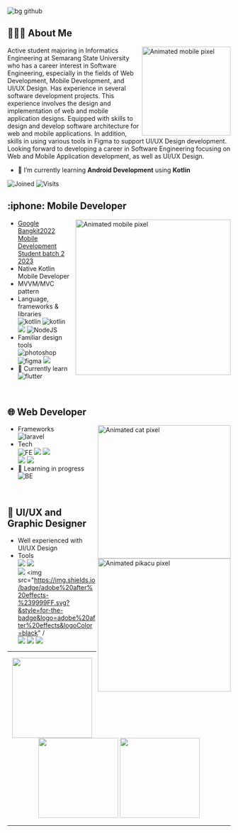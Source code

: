 ![bg github](https://github.com/ffadhl/githubAboutMe/blob/main/14_things_Pixel_GIF.gif)

<div>
<h2> 👨🏻‍💻 About Me </h2>
<img align="right" width="200" alt="Animated mobile pixel" src="https://github.com/ffadhl/githubAboutMe/blob/main/Fadhl.png"/>
Active student majoring in Informatics Engineering at Semarang State University who has a career interest in Software Engineering, especially in the fields of Web Development, Mobile Development, and UI/UX Design. Has experience in several software development projects. This experience involves the design and implementation of web and mobile application designs. Equipped with skills to design and develop software architecture for web and mobile applications. In addition, skills in using various tools in Figma to support UI/UX Design development. Looking forward to developing a career in Software Engineering focusing on Web and Mobile Application development, as well as UI/UX Design.

- 🌱 I’m currently learning **Android Development** using **Kotlin**

![Joined](https://img.shields.io/badge/Joined-September%2014,%202021-blue?style=flat&logo=github)
![Visits](https://badges.pufler.dev/visits/ffadhl/ffadhl)
</div>

<div>
<h2> :iphone: Mobile Developer </h2>
  
  <img align="right" width="350" alt="Animated mobile pixel" src="https://github.com/ffadhl/githubAboutMe/blob/main/andorid.gif"/>
  
- [Google Bangkit2022 Mobile Development Student batch 2 2023](https://grow.google/intl/id_id/bangkit/?tab=mobile-development)
- Native Kotlin Mobile Developer
- MVVM/MVC pattern 
- Language, frameworks & libraries
  <br>
  <img src = "https://img.shields.io/badge/kotlin-%237F52FF.svg?style=for-the-badge&logo=kotlin&logoColor=white" alt="kotlin"/>
  <img src = "https://img.shields.io/badge/Dart-%230678BE.svg?style=for-the-badge&logo=dart&logoColor=white" alt="kotlin"/>
  <br>
  <img src="https://img.shields.io/badge/javascript-%23F7DF1E.svg?&style=for-the-badge&logo=javascript&logoColor=black" />
  <img src = "https://img.shields.io/badge/node.js-6DA55F?style=for-the-badge&logo=node.js&logoColor=white" alt = "NodeJS" />
  <br>
- Familiar design tools
  <br>
  <img src = "https://img.shields.io/badge/adobe%20photoshop-%2331A8FF.svg?style=for-the-badge&logo=adobe%20photoshop&logoColor=white" alt = "photoshop" />
  <img src = "https://img.shields.io/badge/figma-%23F24E1E.svg?style=for-the-badge&logo=figma&logoColor=white" alt = "figma" />
  <img src="https://img.shields.io/badge/adobe%20illustrator-%23FF9A00.svg?&style=for-the-badge&logo=adobe%20illustrator&logoColor=black" />
  <br>
- 🌱 Currently learn
  <br>
  <img src = "https://img.shields.io/badge/Flutter-%2302569B.svg?style=for-the-badge&logo=Flutter&logoColor=white" alt = "flutter" />
</div>

<br>

<div>
  
<h2> 🌐 Web Developer </h2>

 <img align="right" width="300" alt="Animated cat pixel" src="https://github.com/ffadhl/githubAboutMe/blob/main/nyancatgif.gif"/>

- Frameworks
  <br>
  <img src = "https://img.shields.io/badge/Laravel-%23CB3837.svg?style=for-the-badge&logo=laravel&logoColor=white" alt = "laravel"/>
  <br>
- Tech
  <br>
  <img src = "https://img.shields.io/badge/FrontEnd-%23FA0F00.svg?style=for-the-badge" alt = "FE" />
  <img src="https://img.shields.io/badge/html5-%23E34F26.svg?&style=for-the-badge&logo=html5&logoColor=white" />
  <img src="https://img.shields.io/badge/css3-%231572B6.svg?&style=for-the-badge&logo=css3&logoColor=white" />
  <br>
  <img src="https://img.shields.io/badge/tailwind%20css-%2338B2AC.svg?&style=for-the-badge&logo=tailwind%20css&logoColor=white" />
  <img src="https://img.shields.io/badge/javascript-%23F7DF1E.svg?&style=for-the-badge&logo=javascript&logoColor=black" />
  <br>
- 🌱 Learning in progress
  <br>
  <img src = "https://img.shields.io/badge/BackEnd-%23276DC3.svg?style=for-the-badge" alt = "BE" />
  <br>
</div>

<br>

<div>
  
<h2> 🌟 UI/UX and Graphic Designer</h2>

  <img align="right" width="300" alt="Animated pikacu pixel" src="https://github.com/ffadhl/githubAboutMe/blob/main/pikacu.gif"/>
  
- Well experienced with UI/UX Design
- Tools <br>
  <img src="https://img.shields.io/badge/adobe%20illustrator-%23FF9A00.svg?&style=for-the-badge&logo=adobe%20illustrator&logoColor=black" />
  <img src="https://img.shields.io/badge/adobe%20photoshop-%2331A8FF.svg?&style=for-the-badge&logo=adobe%20photoshop&logoColor=white" />
  <br>
  <img src="https://img.shields.io/badge/adobe%20premiere%20pro-%239999FF.svg?&style=for-the-badge&logo=adobe%20premiere%20pro&logoColor=black" />
  <img src="https://img.shields.io/badge/adobe%20after%20effects-%239999FF.svg?&style=for-the-badge&logo=adobe%20after%20effects&logoColor=black" /
  <br>
  <img src="https://img.shields.io/badge/figma-%23F24E1E.svg?&style=for-the-badge&logo=figma&logoColor=white" />
  <img src="https://img.shields.io/badge/adobe%20xd-%23FF61F6.svg?&style=for-the-badge&logo=adobe%20xd&logoColor=black" />
  <img src="https://img.shields.io/badge/canva-%2300C4CC.svg?&style=for-the-badge&logo=canva&logoColor=white" />
</div>

----

<div align="center"/>

<img height="180em" src="https://github-readme-stats-aljn.vercel.app/api?username=ffadhl&theme=material-palenight&count_private=true&hide=contribs&show_icons=true" />
<img height="180em" src="https://github-readme-stats-aljn.vercel.app/api/top-langs/?username=ffadhl&theme=material-palenight&hide=php,asp.net,rich+text+format,hlsl,css,shaderlab,hack&langs_count=8&layout=compact" />
<img height="180em" src="http://github-readme-streak-stats.herokuapp.com?user=ffadhl&theme=material-palenight&date_format=M%20j%5B%2C%20Y%5D"/>

</div>

----
